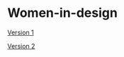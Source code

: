 # Women-in-design

[Version 1](https://dairemcsherry.github.io/women-in-design/index-one.html)

[Version 2](https://dairemcsherry.github.io/women-in-design/index-two.html)

